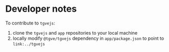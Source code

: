 # Developer notes

To contribute to `tgvejs`:

1. clone the `tgvejs` and `app` repositories to your local machine
2. locally modify `@tgve/tgvejs` dependency in `app/package.json` to point to `link:../tgvejs`
